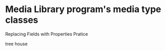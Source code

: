 # Media Library program's media type classes
 Replacing Fields with Properties
Pratice 

tree house   